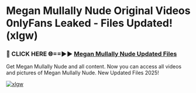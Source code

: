 # Megan Mullally Nude Original Videos 0nlyFans Leaked - Files Updated! (xlgw)

<h3>🔴 CLICK HERE 🌐==►► <a href="https://tinyurl.com/5h6xmrr3" rel="nofollow">Megan Mullally Nude Updated Files</a></h3>

Get Megan Mullally Nude and all content. Now you can access all videos and pictures of Megan Mullally Nude. New Updated Files 2025!

[![xlgw](https://i.imgur.com/KVD873Z.gif)](https://tinyurl.com/5h6xmrr3)
